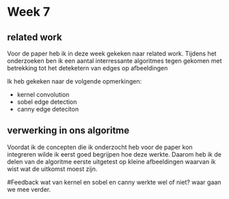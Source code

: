 # Week 7

## related work
Voor de paper heb ik in deze week gekeken naar related work. Tijdens het onderzoeken ben ik een aantal interressante 
algoritmes tegen gekomen met betrekking tot het deteketern van edges op afbeeldingen

Ik heb gekeken naar de volgende opmerkingen:
- kernel convolution
- sobel edge detection
- canny edge deteciton

## verwerking in ons algoritme
Voordat ik de concepten die ik onderzocht heb voor de paper kon integreren wilde ik eerst goed begrijpen hoe deze werkte.
Daarom heb ik de delen van de algoritme eerste uitgetest op kleine afbeeldingen waarvan ik wist wat de uitkomst moest zijn.

#Feedback
wat van kernel en sobel en canny werkte wel of niet? waar gaan we mee verder. 